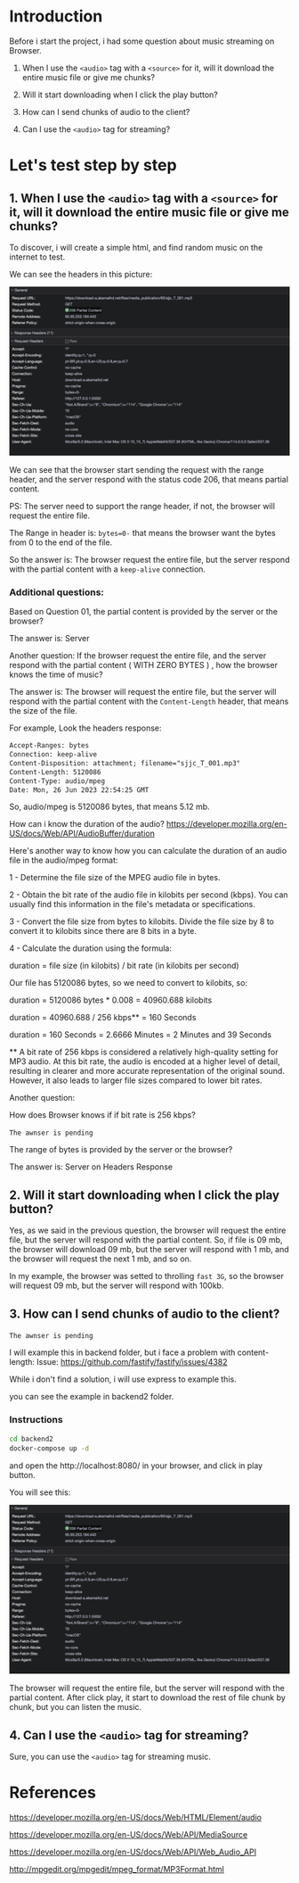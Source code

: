 # Introduction

Before i start the project, i had some question about music streaming on Browser.

1. When I use the `<audio>` tag with a `<source>` for it, will it download the entire music file or give me chunks?

2. Will it start downloading when I click the play button?

3. How can I send chunks of audio to the client?

4. Can I use the `<audio>` tag for streaming?

# Let's test step by step

## 1. When I use the `<audio>` tag with a `<source>` for it, will it download the entire music file or give me chunks?

To discover, i will create a simple html, and find random music on the internet to test.

We can see the headers in this picture:

<img src=".github/1_headers.png" />

We can see that the browser start sending the request with the range header, and the server respond with the status code 206, that means partial content.

PS: The server need to support the range header, if not, the browser will request the entire file.

The Range in header is: `bytes=0-` that means the browser want the bytes from 0 to the end of the file.

So the answer is: The browser request the entire file, but the server respond with the partial content with a `keep-alive` connection.

### Additional questions:

Based on Question 01, the partial content is provided by the server or the browser?

The answer is: Server

Another question: If the browser request the entire file, and the server respond with the partial content ( WITH ZERO BYTES ) , how the browser knows the time of music?

The answer is: The browser will request the entire file, but the server will respond with the partial content with the `Content-Length` header, that means the size of the file.

For example, Look the headers response:

```http
Accept-Ranges: bytes
Connection: keep-alive
Content-Disposition: attachment; filename="sjjc_T_001.mp3"
Content-Length: 5120086
Content-Type: audio/mpeg
Date: Mon, 26 Jun 2023 22:54:25 GMT
```

So, audio/mpeg is 5120086 bytes, that means 5.12 mb.

How can i know the duration of the audio?
https://developer.mozilla.org/en-US/docs/Web/API/AudioBuffer/duration

Here's another way to know how you can calculate the duration of an audio file in the audio/mpeg format:

1 - Determine the file size of the MPEG audio file in bytes.

2 - Obtain the bit rate of the audio file in kilobits per second (kbps). You can usually find this information in the file's metadata or specifications.

3 - Convert the file size from bytes to kilobits. Divide the file size by 8 to convert it to kilobits since there are 8 bits in a byte.

4 - Calculate the duration using the formula:

duration = file size (in kilobits) / bit rate (in kilobits per second)

Our file has 5120086 bytes, so we need to convert to kilobits, so:

duration = 5120086 bytes * 0.008 = 40960.688 kilobits

duration = 40960.688 / 256 kbps** = 160 Seconds

duration = 160 Seconds = 2.6666 Minutes = 2 Minutes and 39 Seconds

** A bit rate of 256 kbps is considered a relatively high-quality setting for MP3 audio. At this bit rate, the audio is encoded at a higher level of detail, resulting in clearer and more accurate representation of the original sound. However, it also leads to larger file sizes compared to lower bit rates.

Another question:

How does Browser knows if if bit rate is 256 kbps?

`The awnser is pending`

The range of bytes is provided by the server or the browser?

The answer is: Server on Headers Response

## 2. Will it start downloading when I click the play button?

Yes, as we said in the previous question, the browser will request the entire file, but the server will respond with the partial content. So, if file is 09 mb, the browser will download 09 mb, but the server will respond with 1 mb, and the browser will request the next 1 mb, and so on.

In my example, the browser was setted to throlling `fast 3G`, so the browser will request 09 mb, but the server will respond with 100kb.

## 3. How can I send chunks of audio to the client?

`The awnser is pending`

I will example this in backend folder, but i face a problem with content-length:
Issue: https://github.com/fastify/fastify/issues/4382

While i don't find a solution, i will use express to example this.

you can see the example in backend2 folder.

### Instructions

```bash
cd backend2
docker-compose up -d
```

and open the http://localhost:8080/ in your browser, and click in play button.

You will see this:

<img src=".github/3_streaming.png" />

The browser will request the entire file, but the server will respond with the partial content.
After click play, it start to download the rest of file chunk by chunk, but you can listen the music.

## 4. Can I use the `<audio>` tag for streaming?

Sure, you can use the `<audio>` tag for streaming music.


# References

https://developer.mozilla.org/en-US/docs/Web/HTML/Element/audio

https://developer.mozilla.org/en-US/docs/Web/API/MediaSource

https://developer.mozilla.org/en-US/docs/Web/API/Web_Audio_API

http://mpgedit.org/mpgedit/mpeg_format/MP3Format.html